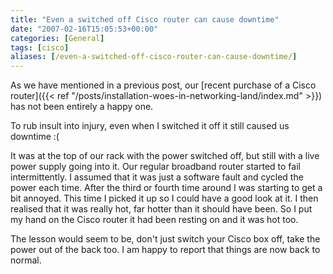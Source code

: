 ```yaml
---
title: "Even a switched off Cisco router can cause downtime"
date: "2007-02-16T15:05:53+00:00"
categories: [General]
tags: [cisco]
aliases: [/even-a-switched-off-cisco-router-can-cause-downtime/]
---
```


As we have mentioned in a previous post, our [recent purchase of a Cisco router]({{< ref "/posts/installation-woes-in-networking-land/index.md" >}}) has not been entirely a happy one.

To rub insult into injury, even when I switched it off it still caused us downtime :(

It was at the top of our rack with the power switched off, but still with a live power supply going into it. Our regular broadband router started to fail intermittently. I assumed that it was just a software fault and cycled the power each time. After the third or fourth time around I was starting to get a bit annoyed. This time I picked it up so I could have a good look at it. I then realised that it was really hot, far hotter than it should have been. So I put my hand on the Cisco router it had been resting on and it was hot too.

The lesson would seem to be, don't just switch your Cisco box off, take the power out of the back too. I am happy to report that things are now back to normal.
